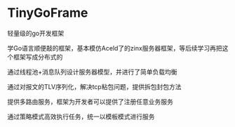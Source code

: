 # TinyGoFrame
轻量级的go开发框架

学Go语言顺便敲的框架，基本模仿Aceld了的zinx服务器框架，等后续学习再把这个框架写成分布式的

通过线程池+消息队列设计服务器模型，并进行了简单负载均衡

通过对报文的TLV序列化，解决tcp粘包问题，提供拆包封包方法

提供多路由服务，框架为开发者可以提供了注册任意业务服务

通过策略模式高效执行任务，统一以模板模式进行服务
